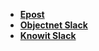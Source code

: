 - **[Epost]**
- **[Objectnet Slack]**
- **[Knowit Slack]**

[epost]: http://epost.knowit.no/
[objectnet slack]: https://knowitobjectnet.slack.com/
[knowit slack]: https://knowit.slack.com/signup
